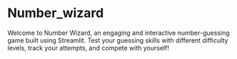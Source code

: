 # Number_wizard
Welcome to Number Wizard, an engaging and interactive number-guessing game built using Streamlit. Test your guessing skills with different difficulty levels, track your attempts, and compete with yourself!
